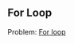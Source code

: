 ## For Loop

Problem:
[For loop](https://www.hackerrank.com/challenges/c-tutorial-for-loop/problem?isFullScreen=true)
